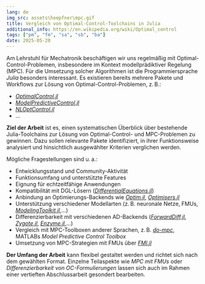 ```yaml
---
lang: de
img_src: assets\hoepfner\mpc.gif
title: Vergleich von Optimal-Control-Toolchains in Julia
additional_info: https://en.wikipedia.org/wiki/Optimal_control
tags: ["pm", "fm", "sa", "sb", "ba"]
date: 2025-05-20
---
```

Am Lehrstuhl für Mechatronik beschäftigen wir uns regelmäßig mit Optimal-Control-Problemen, insbesondere im Kontext modellprädiktiver Regelung (MPC). Für die Umsetzung solcher Algorithmen ist die Programmiersprache *Julia* besonders interessant. Es existieren bereits mehrere Pakete und Workflows zur Lösung von Optimal-Control-Problemen, z. B.:

- [*OptimalControl.jl*](https://github.com/control-toolbox/OptimalControl.jl)  
- [*ModelPredictiveControl.jl*](https://github.com/JuliaControl/ModelPredictiveControl.jl)  
- [*NLOptControl.jl*](https://github.com/JuliaMPC/NLOptControl.jl)  
- ...

**Ziel der Arbeit** ist es, einen systematischen Überblick über bestehende Julia-Toolchains zur Lösung von Optimal-Control- und MPC-Problemen zu gewinnen. Dazu sollen relevante Pakete identifiziert, in ihrer Funktionsweise analysiert und hinsichtlich ausgewählter Kriterien verglichen werden.

Mögliche Fragestellungen sind u. a.:

- Entwicklungsstand und Community-Aktivität  
- Funktionsumfang und unterstützte Features  
- Eignung für echtzeitfähige Anwendungen  
- Kompatibilität mit DGL-Lösern ([*DifferentialEquations.jl*](https://github.com/SciML/DifferentialEquations.jl))
- Anbindung an Optimierungs-Backends wie [*Optim.jl*](https://github.com/JuliaNLSolvers/Optim.jl), [*Optimisers.jl*](https://github.com/FluxML/Optimisers.jl)  
- Unterstützung verschiedener Modellarten (z. B. neuronale Netze, FMUs, [*ModelingToolkit.jl*](https://github.com/SciML/ModelingToolkit.jl),...)  
- Differenzierbarkeit mit verschiedenen AD-Backends ([*ForwardDiff.jl*](https://github.com/JuliaDiff/ForwardDiff.jl), [*Zygote.jl*](https://github.com/FluxML/Zygote.jl), [*Enzyme.jl*](https://github.com/EnzymeAD/Enzyme.jl),...)  
- Vergleich mit MPC-Toolboxen anderer Sprachen, z. B. [*do-mpc*](https://www.do-mpc.com/), MATLABs *Model Predictive Control Toolbox*  
- Umsetzung von MPC-Strategien mit FMUs über [*FMI.jl*](https://github.com/ThummeTo/FMI.jl)

**Der Umfang der Arbeit** kann flexibel gestaltet werden und richtet sich nach dem gewählten Format. Einzelne Teilaspekte wie *MPC mit FMUs* oder *Differenzierbarkeit von OC-Formulierungen* lassen sich auch im Rahmen einer vertieften Abschlussarbeit gesondert bearbeiten.

